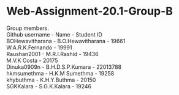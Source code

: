 # Web-Assignment-20.1-Group-B

Group members.\
Github username - Name - Student ID\
BOHewavitharana - B.O.Hewavitharana - 19661\
W.A.R.K.Fernando - 19991\
Raushan2001 - M.R.I.Rashid - 19436\
M.V.K Costa - 20175\
Dinuka0909n - B.H.D.S.P.Kumara - 22013788\
hkmsumethma - H.K.M Sumethma - 19258\
khybuthma - K.H.Y.Buthma - 20150\
SGKKalara - S.G.K.Kalara - 19246
